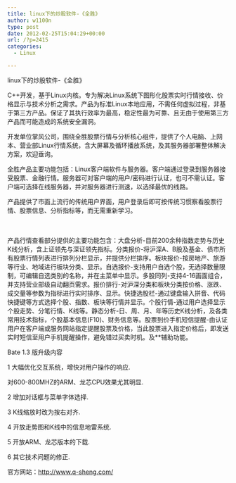 ```yaml
---
title: linux下的炒股软件-《全胜》
author: w1100n
type: post
date: 2012-02-25T15:04:29+00:00
url: /?p=2415
categories:
  - Linux

---
```

linux下的炒股软件-《全胜》
  
C++开发，基于Linux内核。专为解决Linux系统下图形化股票实时行情接收、价格显示与技术分析之需求。产品为标准Linux本地应用，不需任何虚拟过程，非基于第三方产品。保证了其执行效率为最高，稳定性最为可靠、且无由于使用第三方产品而可能造成的系统安全漏洞。

开发单位掌风公司，围绕全胜股票行情与分析核心组件，提供了个人电脑、上网本、营业部Linux行情系统，含大屏幕及循环播放系统，及其服务器部署整体解决方案，欢迎垂询。

全胜产品主要功能包括：Linux客户端软件与服务器。客户端通过登录到服务器接受股票、金融行情。服务器可对客户端的用户/密码进行认证，也可不需认证。客户端可选择在线服务器，并对服务器进行测速，以选择最优的线路。
    
产品提供了市面上流行的传统用户界面，用户登录后即可按传统习惯察看股票行情、股票信息、分析指标等，而无需重新学习。
  
　
    
产品行情查看部分提供的主要功能包含：大盘分析-目前200余种指数走势与历史K线分析，含上证领先与深证领先指标。分类报价-将沪深A、B股及基金、债市所有股票行情列表进行排列分栏显示，并提供分栏排序。板块报价-按房地产、旅游等行业、地域进行板块分类、显示。自选报价-支持用户自选个股，无选择数量限制，可编辑自选类别的名称，并在主菜单中显示。多股同列-支持4-16画面组合，并支持营业部级自动翻页需求。报价排行-对沪深分类和板块分类按价格、涨跌、成交量等参数为指标进行实时排序、显示。快捷选股栏-通过键盘输入拼音、代码快捷键等方式选择个股、指数、板块等行情并显示。个股行情-通过用户选择显示个股走势、分笔行情、K线等。静态分析-日、周、月、年等历史K线分析，及各类常用技术指标，个股基本信息(F10)、财务信息等。股票到价手机短信提醒-由认证用户在客户端或服务网站指定提醒股票及价格，当此股票进入指定价格后，即发送实时短信至用户手机提醒操作，避免错过买卖时机。及**辅助功能。

Bate 1.3 版升级内容

1 大幅优化交互系统，增快对用户操作的响应.
    
对600-800MHZ的ARM、龙芯CPU效果尤其明显.

2 增加对话框与菜单字体选择.

3 K线缩放时改为按右对齐.

4 开放走势图和K线中的信息地雷系统.

5 开放ARM、龙芯版本的下载.

6 其它技术问题的修正.
  
官方网站：http://www.q-sheng.com/